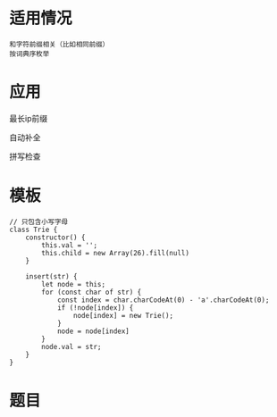 # 适用情况

    和字符前缀相关（比如相同前缀）
    按词典序枚举

# 应用

最长ip前缀

自动补全

拼写检查

# 模板

    // 只包含小写字母
    class Trie {
        constructor() {
            this.val = '';
            this.child = new Array(26).fill(null)
        }

        insert(str) {
            let node = this;
            for (const char of str) {
                const index = char.charCodeAt(0) - 'a'.charCodeAt(0);
                if (!node[index]) {
                    node[index] = new Trie();
                }
                node = node[index]
            }
            node.val = str;
        }
    }

# 题目